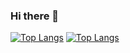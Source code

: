 ### Hi there 👋

<!--
**dimitridittrich/dimitridittrich** is a ✨ _special_ ✨ repository because its `README.md` (this file) appears on your GitHub profile.

Here are some ideas to get you started:

- 🔭 I’m currently working on ...
- 🌱 I’m currently learning ...
- 👯 I’m looking to collaborate on ...
- 🤔 I’m looking for help with ...
- 💬 Ask me about ...
- 📫 How to reach me: ...
- 😄 Pronouns: ...
- ⚡ Fun fact: ...


-->

[![Top Langs](https://github-readme-stats-git-masterrstaa-rickstaa.vercel.app/api/top-langs/?username=dimitridittrich&theme=dracula)](https://www.linkedin.com/in/dimitridittrich/) [![Top Langs](https://github-readme-stats.vercel.app/api?username=dimitridittrich&theme=algolia&show_icons=true)](https://github.com/dimitridittrich)


